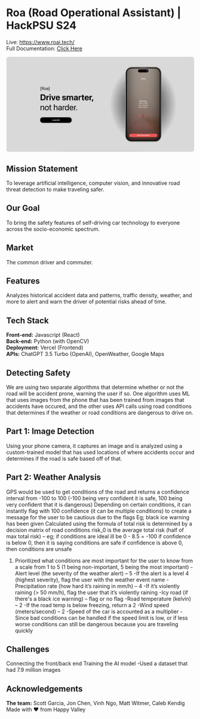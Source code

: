 # Roa (Road Operational Assistant) | HackPSU S24
Live: https://www.roai.tech/ \
Full Documentation: [Click Here](https://docs.google.com/document/d/1GKJtoUw5x7jsu0hhcjV1IlJCumnQOxCSvxdRN2hLgcY/edit?usp=sharing)

![cover](Promo.png)

## Mission Statement
To leverage artificial intelligence, computer vision, and innovative road threat detection to make traveling safer.


## Our Goal
To bring the safety features of self-driving car technology to everyone across the socio-economic spectrum.
## Market
The common driver and commuter.

## Features
Analyzes historical accident data and patterns, traffic density, weather, and more to alert and warn the driver of potential risks ahead of time.


## Tech Stack 
**Front-end:** Javascript (React)\
**Back-end:** Python (with OpenCV)\
**Deployment:** Vercel (Frontend)\
**APIs:** ChatGPT 3.5 Turbo (OpenAI), OpenWeather, Google Maps

## Detecting Safety
We are using two separate algorithms that determine whether or not the road will be accident prone, warning the user if so.
One algorithm uses ML that uses images from the phone that has been trained from images that accidents have occured, and the other
uses API calls using road conditions that determines if the weather or road conditions are dangerous to drive on.

## Part 1: Image Detection
Using your phone camera, it captures an image and is analyzed using a custom-trained model that has used locations of where accidents occur and determines if the road is safe based off of that.

## Part 2: Weather Analysis
GPS would be used to get conditions of the road and returns a confidence interval from -100 to 100 
(-100 being very confident it is safe, 100 being very confident that it is dangerous)
Depending on certain conditions, it can instantly flag with 100 confidence (it can be multiple conditions) to create a message for the user to be cautious due to the flags
Eg; black ice warning has been given 
Calculated using the formula of 
total risk is determined by a decision matrix of road conditions
risk_0 is the average total risk (half of max total risk) – eg; if conditions are ideal ill be 0 - 8.5 = -100
if confidence is below 0, then it is saying conditions are safe 
if confidence is above 0, then conditions are unsafe

1. Prioritized what conditions are most important for the user to know from a scale from 1 to 5 (1 being non-important, 5 being the most important)
  -Alert level (the severity of the weather alert) – 5
    -If the alert is a level 4 (highest severity), flag the user with the weather event name
  -Precipitation rate (how hard it’s raining in mm/h) – 4
  -If it’s violently raining (> 50 mm/h), flag the user that it’s violently raining
  -Icy road (if there's a black ice warning) – flag or no flag
  -Road temperature (kelvin) – 2
  -If the road temp is below freezing, return a 2
  -Wind speed (meters/second) – 2
  -Speed of the car is accounted as a multiplier
  -Since bad conditions can be handled if the speed limit is low, or if less worse conditions can still be dangerous because you are traveling quickly

## Challenges
Connecting the front/back end
Training the AI model
 -Used a dataset that had 7.9 million images


## Acknowledgements
**The team:** Scott Garcia, Jon Chen, Vinh Ngo, Matt Witmer, Caleb Kendig\
Made with ❤️ from Happy Valley

